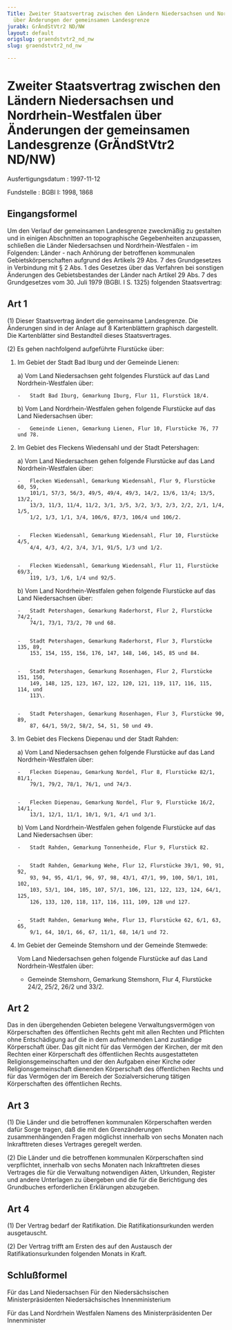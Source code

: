 ```yaml
---
Title: Zweiter Staatsvertrag zwischen den Ländern Niedersachsen und Nordrhein-Westfalen
  über Änderungen der gemeinsamen Landesgrenze
jurabk: GrÄndStVtr2 ND/NW
layout: default
origslug: graendstvtr2_nd_nw
slug: graendstvtr2_nd_nw

---
```


# Zweiter Staatsvertrag zwischen den Ländern Niedersachsen und Nordrhein-Westfalen über Änderungen der gemeinsamen Landesgrenze (GrÄndStVtr2 ND/NW)

Ausfertigungsdatum
:   1997-11-12

Fundstelle
:   BGBl I: 1998, 1868



## Eingangsformel

Um den Verlauf der gemeinsamen Landesgrenze zweckmäßig zu gestalten
und in einigen Abschnitten an topographische Gegebenheiten anzupassen,
schließen die Länder Niedersachsen und Nordrhein-Westfalen - im
Folgenden: Länder - nach Anhörung der betroffenen kommunalen
Gebietskörperschaften aufgrund des Artikels 29 Abs. 7 des
Grundgesetzes in Verbindung mit § 2 Abs. 1 des Gesetzes über das
Verfahren bei sonstigen Änderungen des Gebietsbestandes der Länder
nach Artikel 29 Abs. 7 des Grundgesetzes vom 30. Juli 1979 (BGBl. I S.
1325) folgenden Staatsvertrag:


## Art 1

(1) Dieser Staatsvertrag ändert die gemeinsame Landesgrenze. Die
Änderungen sind in der Anlage auf 8 Kartenblättern graphisch
dargestellt. Die Kartenblätter sind Bestandteil dieses
Staatsvertrages.

(2) Es gehen nachfolgend aufgeführte Flurstücke über:

1.  Im Gebiet der Stadt Bad Iburg und der Gemeinde Lienen:

    a)  Vom Land Niedersachsen geht folgendes Flurstück auf das Land
        Nordrhein-Westfalen über:

        -   Stadt Bad Iburg, Gemarkung Iburg, Flur 11, Flurstück 18/4.





    b)  Vom Land Nordrhein-Westfalen gehen folgende Flurstücke auf das Land
        Niedersachsen über:

        -   Gemeinde Lienen, Gemarkung Lienen, Flur 10, Flurstücke 76, 77 und 78.








2.  Im Gebiet des Fleckens Wiedensahl und der Stadt Petershagen:

    a)  Vom Land Niedersachsen gehen folgende Flurstücke auf das Land
        Nordrhein-Westfalen über:

        -   Flecken Wiedensahl, Gemarkung Wiedensahl, Flur 9, Flurstücke 60, 59,
            101/1, 57/3, 56/3, 49/5, 49/4, 49/3, 14/2, 13/6, 13/4; 13/5, 13/2,
            13/3, 11/3, 11/4, 11/2, 3/1, 3/5, 3/2, 3/3, 2/3, 2/2, 2/1, 1/4, 1/5,
            1/2, 1/3, 1/1, 3/4, 106/6, 87/3, 106/4 und 106/2.


        -   Flecken Wiedensahl, Gemarkung Wiedensahl, Flur 10, Flurstücke 4/5,
            4/4, 4/3, 4/2, 3/4, 3/1, 91/5, 1/3 und 1/2.


        -   Flecken Wiedensahl, Gemarkung Wiedensahl, Flur 11, Flurstücke 69/3,
            119, 1/3, 1/6, 1/4 und 92/5.





    b)  Vom Land Nordrhein-Westfalen gehen folgende Flurstücke auf das Land
        Niedersachsen über:

        -   Stadt Petershagen, Gemarkung Raderhorst, Flur 2, Flurstücke 74/2,
            74/1, 73/1, 73/2, 70 und 68.


        -   Stadt Petershagen, Gemarkung Raderhorst, Flur 3, Flurstücke 135, 89,
            153, 154, 155, 156, 176, 147, 148, 146, 145, 85 und 84.


        -   Stadt Petershagen, Gemarkung Rosenhagen, Flur 2, Flurstücke 151, 150,
            149, 148, 125, 123, 167, 122, 120, 121, 119, 117, 116, 115, 114, und
            113\.


        -   Stadt Petershagen, Gemarkung Rosenhagen, Flur 3, Flurstücke 90, 89,
            87, 64/1, 59/2, 58/2, 54, 51, 50 und 49.








3.  Im Gebiet des Fleckens Diepenau und der Stadt Rahden:

    a)  Vom Land Niedersachsen gehen folgende Flurstücke auf das Land
        Nordrhein-Westfalen über:

        -   Flecken Diepenau, Gemarkung Nordel, Flur 8, Flurstücke 82/1, 81/1,
            79/1, 79/2, 78/1, 76/1, und 74/3.


        -   Flecken Diepenau, Gemarkung Nordel, Flur 9, Flurstücke 16/2, 14/1,
            13/1, 12/1, 11/1, 10/1, 9/1, 4/1 und 3/1.





    b)  Vom Land Nordrhein-Westfalen gehen folgende Flurstücke auf das Land
        Niedersachsen über:

        -   Stadt Rahden, Gemarkung Tonnenheide, Flur 9, Flurstück 82.


        -   Stadt Rahden, Gemarkung Wehe, Flur 12, Flurstücke 39/1, 90, 91, 92,
            93, 94, 95, 41/1, 96, 97, 98, 43/1, 47/1, 99, 100, 50/1, 101, 102,
            103, 53/1, 104, 105, 107, 57/1, 106, 121, 122, 123, 124, 64/1, 125,
            126, 133, 120, 118, 117, 116, 111, 109, 128 und 127.


        -   Stadt Rahden, Gemarkung Wehe, Flur 13, Flurstücke 62, 6/1, 63, 65,
            9/1, 64, 10/1, 66, 67, 11/1, 68, 14/1 und 72.








4.  Im Gebiet der Gemeinde Stemshorn und der Gemeinde Stemwede:

    Vom Land Niedersachsen gehen folgende Flurstücke auf das Land
    Nordrhein-Westfalen über:

    -   Gemeinde Stemshorn, Gemarkung Stemshorn, Flur 4, Flurstücke 24/2,
        25/2, 26/2 und 33/2.








## Art 2

Das in den übergehenden Gebieten belegene Verwaltungsvermögen von
Körperschaften des öffentlichen Rechts geht mit allen Rechten und
Pflichten ohne Entschädigung auf die in dem aufnehmenden Land
zuständige Körperschaft über. Das gilt nicht für das Vermögen der
Kirchen, der mit den Rechten einer Körperschaft des öffentlichen
Rechts ausgestatteten Religionsgemeinschaften und der den Aufgaben
einer Kirche oder Religionsgemeinschaft dienenden Körperschaft des
öffentlichen Rechts und für das Vermögen der im Bereich der
Sozialversicherung tätigen Körperschaften des öffentlichen Rechts.


## Art 3

(1) Die Länder und die betroffenen kommunalen Körperschaften werden
dafür Sorge tragen, daß die mit den Grenzänderungen zusammenhängenden
Fragen möglichst innerhalb von sechs Monaten nach Inkrafttreten dieses
Vertrages geregelt werden.

(2) Die Länder und die betroffenen kommunalen Körperschaften sind
verpflichtet, innerhalb von sechs Monaten nach Inkrafttreten dieses
Vertrages die für die Verwaltung notwendigen Akten, Urkunden, Register
und andere Unterlagen zu übergeben und die für die Berichtigung des
Grundbuches erforderlichen Erklärungen abzugeben.


## Art 4

(1) Der Vertrag bedarf der Ratifikation. Die Ratifikationsurkunden
werden ausgetauscht.

(2) Der Vertrag trifft am Ersten des auf den Austausch der
Ratifikationsurkunden folgenden Monats in Kraft.


## Schlußformel

Für das Land Niedersachsen
Für den Niedersächsischen Ministerpräsidenten
Niedersächsisches Innenministerium

Für das Land Nordrhein Westfalen
Namens des Ministerpräsidenten
Der Innenminister

